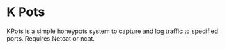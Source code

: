 # K Pots
 KPots is a simple honeypots system to capture and log traffic to specified ports.  Requires Netcat or ncat.
